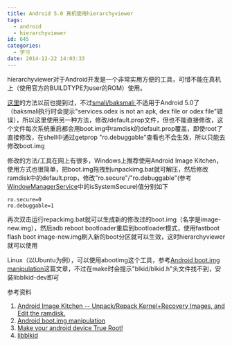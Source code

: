 ```yaml
---
title: Android 5.0 真机使用hierarchyviewer
tags:
  - android
  - hierarchyviewer
id: 645
categories:
  - 学习
date: 2014-12-22 14:03:33
---
```


hierarchyviewer对于Android开发是一个非常实用方便的工具，可惜不能在真机上（使用官方的BUILDTYPE为user的ROM）使用。

<!--more-->

[这里](http://blog.apkudo.com/2012/07/26/enabling-hierarchyviewer-on-rooted-android-devices/)的方法以前也提到过，不过[smali/baksmali ](http://code.google.com/p/smali/)不适用于Android 5.0了（baksmali执行时会提示"services.odex is not an apk, dex file or odex file"错误），所以这里使用另一种方法，修改/default.prop文件，但也不能直接修改，这个文件每次系统重启都会用boot.img中ramdisk的default.prop覆盖，即使root了直接修改，在shell中通过getprop "ro.debuggable"查看也不会生效，所以只能去修改boot.img

<!--more-->

修改的方法/工具在网上有很多，Windows上推荐使用Android Image Kitchen，使用方式也很简单，把boot.img拖拽到unpackimg.bat就可解压，然后修改ramdisk中的default.prop，修改"ro.secure"/"ro.debuggable"(参考[WindowManagerService](https://android.googlesource.com/platform/frameworks/base/+/master/services/core/java/com/android/server/wm/WindowManagerService.java)中的isSystemSecure)值分别如下

```shell
ro.secure=0
ro.debuggable=1
```

再次双击运行repackimg.bat就可以生成新的修改过的boot.img（名字是image-new.img），然后adb reboot bootloader重启到bootloader模式，使用fastboot flash boot image-new.img刷入新的boot分区就可以生效，这时hierarchyviewer就可以使用

Linux（以Ubuntu为例），可以使用abootimg这个工具，参考[Android boot.img manipulation](http://k.japko.eu/boot-img-manipulation.html)这篇文章，不过在make时会提示"blkid/blkid.h"头文件找不到，安装libblkid-dev即可

参考资料
1. [Android Image Kitchen -- Unpack/Repack Kernel+Recovery Images, and Edit the ramdisk.](http://forum.xda-developers.com/showthread.php?t=2073775)
2. [Android boot.img manipulation](http://k.japko.eu/boot-img-manipulation.html)
3. [Make your android device True Root!](http://forum.xda-developers.com/showthread.php?t=1794203)
4. [libblkid](http://manpages.ubuntu.com/manpages/trusty/man3/libblkid.3.html)